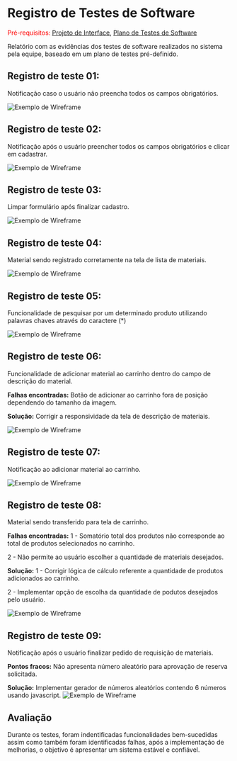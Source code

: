 # Registro de Testes de Software

<span style="color:red">Pré-requisitos: <a href="3-Projeto de Interface.md"> Projeto de Interface</a></span>, <a href="8-Plano de Testes de Software.md"> Plano de Testes de Software</a>

Relatório com as evidências dos testes de software realizados no sistema pela equipe, baseado em um plano de testes pré-definido.

## Registro de teste 01:

Notificação caso o usuário não preencha todos os campos obrigatórios.

![Exemplo de Wireframe](img/10-msg-cadastrar-material.PNG)



## Registro de teste 02:

Notificação após o usuário preencher todos os campos obrigatórios  e clicar em cadastrar.

![Exemplo de Wireframe](img/11-msg-cadastrar-material-ok.PNG)



## Registro de teste 03:

Limpar formulário após finalizar cadastro.

![Exemplo de Wireframe](img/1-cadastro-produto-proj.PNG)



## Registro de teste 04:

Material sendo registrado corretamente na tela de lista de materiais.

![Exemplo de Wireframe](img/12-material-add-list.PNG)



## Registro de teste 05:

Funcionalidade de pesquisar por um determinado produto utilizando palavras chaves através do caractere (*) 

![Exemplo de Wireframe](img/13-pesquisar.PNG)



## Registro de teste 06:

Funcionalidade de adicionar material ao carrinho dentro do campo de descrição do material.

**Falhas encontradas:**
Botão de adicionar ao carrinho fora de posição dependendo do tamanho da imagem.

**Solução:**
Corrigir a responsividade da tela de descrição de materiais.

![Exemplo de Wireframe](img/4-descricao-lista-materiais-cart-fav-proj.PNG)



## Registro de teste 07:

Notificação ao adicionar material ao carrinho.

![Exemplo de Wireframe](img/14-msg-add-cart.PNG)



## Registro de teste 08:

Material sendo transferido para tela de carrinho.

**Falhas encontradas:**
1 - Somatório total dos produtos não corresponde ao total de produtos selecionados no carrinho.

2 - Não permite ao usuário escolher a quantidade de materiais desejados.

**Solução:**
1 - Corrigir lógica de cálculo referente a quantidade de produtos adicionados ao carrinho.

2 - Implementar opção de escolha da quantidade de podutos desejados pelo usuário.

![Exemplo de Wireframe](img/17-material-no-cart.PNG)



## Registro de teste 09:

Notificação após o usuário finalizar pedido de requisição de materiais.

**Pontos fracos:**
Não apresenta número aleatório para aprovação de reserva solicitada.

**Solução:**
 Implementar gerador de números aleatórios contendo 6 números usando javascript.
![Exemplo de Wireframe](img/3-carrinho-requ-proj.PNG)





## Avaliação

Durante os testes, foram indentificadas funcionalidades bem-sucedidas assim como também foram identificadas falhas, após a implementação de melhorias, o objetivo é apresentar um sistema estável e confiável. 







